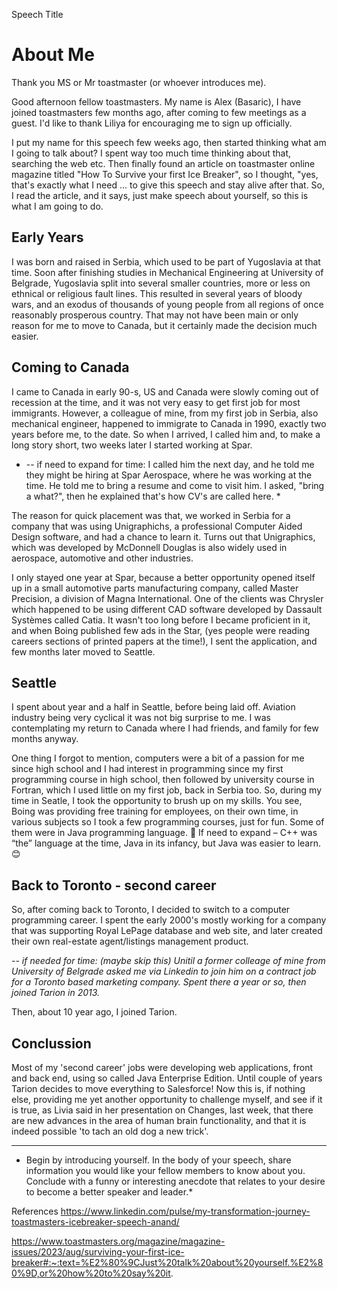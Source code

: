 Speech Title

# About Me

Thank you MS or Mr toastmaster (or whoever introduces me).

Good afternoon fellow toastmasters. My name is Alex (Basaric), I have joined toastmasters few months ago, after coming to few meetings as a guest. I'd like to thank Liliya for encouraging me to sign up officially. 

I put my name for this speech few weeks ago, then started thinking what am I going to talk about? I spent way too much time thinking about that, searching the web etc. Then finally found an article on toastmaster online magazine titled "How To Survive your first Ice Breaker", so I thought, "yes, that's exactly what I need ... to give this speech and stay alive after that. So, I read the article, and it says, just make speech about yourself, so this is what I am going to do. 

## Early Years
I was born and raised in Serbia, which used to be part of Yugoslavia at that time. Soon after finishing studies in Mechanical Engineering at University of Belgrade, Yugoslavia split into several smaller countries, more or less on ethnical or religious fault lines. This resulted in several years of bloody wars, and an exodus of thousands of young people from all regions of once reasonably prosperous country. That may not have been main or only reason for me to move to Canada, but it certainly made the decision much easier. 

## Coming to Canada
I came to Canada in early 90-s, US and Canada were slowly coming out of recession at the time, and it was not very easy to get first job for most immigrants.
However, a colleague of mine, from my first job in Serbia, also mechanical engineer, happened to immigrate to Canada in 1990, exactly two years before me, to the date. So when I arrived, I called him and, to make a long story short, two weeks later I started working at Spar.

* -- if need to expand for time: 
I called him the next day, and he told me they might be hiring at Spar Aerospace, where he was working at the time. He told me to bring a resume and come to visit him. I asked, "bring a what?", then he explained that's how CV's are called here. *

The reason for quick placement was that, we worked in Serbia for a company that was using Unigraphichs, a professional Computer Aided Design software, and had a chance to learn it. Turns out that Unigraphics, which was developed by McDonnell Douglas is also widely used in aerospace, automotive and other industries.

I only stayed one year at Spar, because a better opportunity opened itself up in a small automotive parts manufacturing company, called Master Precision, a division of Magna International. One of the clients was Chrysler which happened to be using different CAD software developed by Dassault Systèmes called Catia. It wasn't too long before I became proficient in it, and when Boing published few ads in the Star, (yes people were reading careers sections of printed papers at the time!), I sent the application, and few months later moved to Seattle. 

## Seattle
I spent about year and a half in Seattle, before being laid off. Aviation industry being very cyclical it was not big surprise to me. I was contemplating 
 my return to Canada where I had friends, and family for few months anyway.

One thing I forgot to mention, computers were a bit of a passion for me since high school and I had interest in programming since my first programming course in high school, then followed by university course in Fortran, which I used little on my first job, back in Serbia too. So, during my time in Seatle, I took the opportunity to brush up on my skills.  You see, Boing was providing free training for employees, on their own time, in various subjects so I took a few programming courses, just for fun. Some of them were in Java programming language. 
	If need to expand – C++ was “the” language at the time, Java in its infancy, but Java was easier to learn. 😊 

## Back to Toronto - second career

So, after coming back to Toronto, I decided to switch to a computer programming career. 
I spent the early 2000's mostly working for a company that was supporting Royal LePage database and web site, and later created their own real-estate agent/listings management product.

*-- if needed for time: 
 (maybe skip this) Unitil a former colleage of mine from University of Belgrade asked me via Linkedin to join him on a contract job for a Toronto based marketing company. Spent there a year or so, then joined Tarion in 2013.*

Then, about 10 year ago, I joined Tarion. 

## Conclussion

Most of my 'second career' jobs were developing web applications, front and back end, using so called Java Enterprise Edition. 
Until couple of years Tarion decides to move everything to Salesforce! Now this is, if nothing else, providing me yet another opportunity to challenge myself, and see if it is true, as Livia said in her presentation on Changes, last week, that there are new advances in the area of human brain functionality, and that it is indeed possible 'to tach an old dog a new trick'.


------------

* Begin by introducing yourself. In the body of your speech, share information you would like your fellow members to know about you. Conclude with a funny or interesting anecdote that relates to your desire to become a better speaker and leader.*

References
https://www.linkedin.com/pulse/my-transformation-journey-toastmasters-icebreaker-speech-anand/

https://www.toastmasters.org/magazine/magazine-issues/2023/aug/surviving-your-first-ice-breaker#:~:text=%E2%80%9CJust%20talk%20about%20yourself.%E2%80%9D,or%20how%20to%20say%20it.


